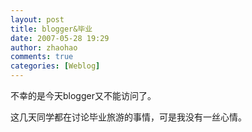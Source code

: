 ```yaml
---
layout: post
title: blogger&毕业
date: 2007-05-28 19:29
author: zhaohao
comments: true
categories: [Weblog]
---
```

不幸的是今天blogger又不能访问了。

这几天同学都在讨论毕业旅游的事情，可是我没有一丝心情。
